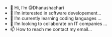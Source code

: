 - 👋 Hi, I’m @Dhanushachari
- 👀 I’m interested in software developement...
- 🌱 I’m currently learning coding languages ...
- 💞️ I’m looking to collaborate on IT companies ...
- 📫 How to reach me contact my email...

<!---
Dhanushachari/Dhanushachari is a ✨ special ✨ repository because its `README.md` (this file) appears on your GitHub profile.
You can click the Preview link to take a look at your changes.
--->
